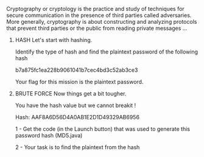 Cryptography or cryptology is the practice and study of techniques for secure communication in the presence of third parties called adversaries. More generally, cryptography is about constructing and analyzing protocols that prevent third parties or the public from reading private messages ...

1. HASH
    Let's start with hashing.

    Identify the type of hash and find the plaintext password of the following hash

    b7a875fc1ea228b9061041b7cec4bd3c52ab3ce3

    Your flag for this mission is the plaintext password.

2. BRUTE FORCE
    Now things get a bit tougher.

    You have the hash value but we cannot breakit !

    Hash:  AAF8A6D56D4A0AB1E2D1D49329AB6956

    1 - Get the code (in the Launch button) that was used to generate this password hash (MD5.java)

    2 -  Your task is to find the plaintext from the hash
